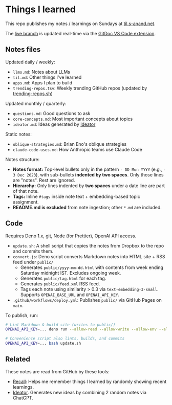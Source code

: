 # Things I learned

This repo publishes my notes / learnings on Sundays at [til.s-anand.net](https://til.s-anand.net).

The [live branch](https://github.com/sanand0/til/tree/live) is updated real-time via the [GitDoc VS Code extension](https://marketplace.visualstudio.com/items?itemName=vsls-contrib.gitdoc).

## Notes files

Updated daily / weekly:

- `llms.md`: Notes about LLMs
- `til.md`: Other things I've learned
- `apps.md`: Apps I plan to build
- `trending-repos.tsv`: Weekly trending GitHub repos (updated by [trending-repos.sh](trending-repos.sh))

Updated monthly / quarterly:

- `questions.md`: Good questions to ask
- `core-concepts.md`: Most important concepts about topics
- `ideator.md`: Ideas generated by [Ideator](https://tools.s-anand.net/ideator/)

Static notes:

- `oblique-strategies.md`: Brian Eno's oblique strategies
- `claude-code-uses.md`: How Anthropic teams use Claude Code

Notes structure:

- **Notes format:** Top-level bullets only in the pattern `- DD Mon YYYY` (e.g., `- 3 Dec 2023`), with sub-bullets **indented by two spaces**. Only those lines are "notes". Rest are ignored.
- **Hierarchy:** Only lines indented by **two spaces** under a date line are part of that note.
- **Tags:** Inline `#tags` inside note text + embedding-based topic assignment.
- **README.md is excluded** from note ingestion; other `*.md` are included.

## Code

Requires Deno 1.x, git, Node (for Prettier), OpenAI API access.

- `update.sh`: A shell script that copies the notes from Dropbox to the repo and commits them.
- `convert.js`: Deno script converts Markdown notes into HTML site + RSS feed under `public/`
  - Generates `public/yyyy-mm-dd.html` with contents from week ending Saturday midnight IST. Excludes ongoing week.
  - Generates `public/tag.html` for each tag.
  - Generates `public/feed.xml` RSS feed.
  - Tags each note using similarity > 0.3 via `text-embedding-3-small`. Supports `OPENAI_BASE_URL` and `OPENAI_API_KEY`.
- `.github/workflows/deploy.yml`: Publishes `public/` via GitHub Pages on `main`.

To publish, run:

```bash
# Lint Markdown & build site (writes to public/)
OPENAI_API_KEY=... deno run --allow-read --allow-write --allow-env --allow-net convert.js

# Convenience script also lints, builds, and commits
OPENAI_API_KEY=... bash update.sh
```

## Related

These notes are read from GitHub by these tools:

- [Recall](https://tools.s-anand.net/recall/): Helps me remember things I learned by randomly showing recent learnings.
- [Ideator](https://tools.s-anand.net/ideator/). Generates new ideas by combining 2 random notes via ChatGPT.
